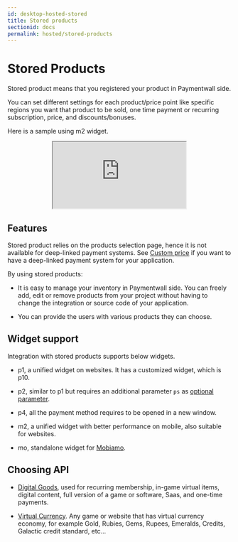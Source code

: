 ```yaml
---
id: desktop-hosted-stored
title: Stored products
sectionid: docs
permalink: hosted/stored-products
---
```


# Stored Products

Stored product means that you registered your product in Paymentwall side.

You can set different settings for each product/price point like specific regions you want that product to be sold, one time payment or recurring subscription, price, and discounts/bonuses.

Here is a sample using m2 widget.

<div class="docs-iframe" style="text-align: center;">
	<iframe src="https://api.paymentwall.com/api/subscription/?key=048c51f8fc834a1467db96b683f16e70&uid=testuser&widget=m2_1&sign_version=2&sign=87363025d50bd587eaec63937a20a6e3">
	</iframe>
</div>

## Features

Stored product relies on the products selection page, hence it is not available for deep-linked payment systems. See [Custom price](/hosted/custom-price) if you want to have a deep-linked payment system for your application.

By using stored products:

* It is easy to manage your inventory in Paymentwall side. You can freely add, edit or remove products from your project without having to change the integration or source code of your application.

* You can provide the users with various products they can choose.

## Widget support

Integration with stored products supports below widgets.

* p1, a unified widget on websites. It has a customized widget, which is p10. 

* p2, similar to p1 but requires an additional parameter ```ps``` as [optional parameter](/API-Reference#section-hosted-optional-parameter). 

* p4, all the payment method requires to be opened in a new window.

* m2, a unified widget with better performance on mobile, also suitable for websites.

* mo, standalone widget for [Mobiamo](/direct/mobiamo-home).

## Choosing API

* [Digital Goods](/hosted/stored/dg), used for recurring membership, in-game virtual items, digital content, full version of a game or software, Saas, and one-time payments.

* [Virtual Currency](/hosted/stored/vc). Any game or website that has virtual currency economy, for example Gold, Rubies, Gems, Rupees, Emeralds, Credits, Galactic credit standard, etc...
